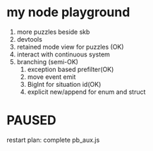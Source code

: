 # my node playground
1. more puzzles beside skb
2. devtools
3. retained mode view for puzzles (OK)
4. interact with continuous system
5. branching (semi-OK)
    1. exception based prefilter(OK)
    2. move event emit
    3. BigInt for situation id(OK)
    4. explicit new/append for enum and struct

# PAUSED
restart plan: complete pb_aux.js
